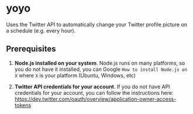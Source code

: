 # yoyo
Uses the Twitter API to automatically change your Twitter profile picture on a schedule (e.g. every hour).

## Prerequisites

1. **Node.js installed on your system**. Node.js runs on many platforms, so you do not have it installed, you can Google `How to install Node.js on X` where `X` is your platform (Ubuntu, Windows, etc)

2. **Twitter API credentials for your account**. If you do not have API credentials for your account, you can follow the instructions here: https://dev.twitter.com/oauth/overview/application-owner-access-tokens
